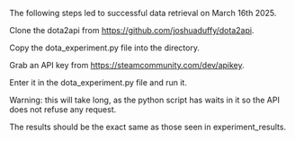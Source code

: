 The following steps led to successful data retrieval on March 16th 2025.

Clone the dota2api from https://github.com/joshuaduffy/dota2api.

Copy the dota_experiment.py file into the directory.

Grab an API key from https://steamcommunity.com/dev/apikey.

Enter it in the dota_experiment.py file and run it.

Warning: this will take long, as the python script has waits in it so the API does not refuse any request.

The results should be the exact same as those seen in experiment_results.
